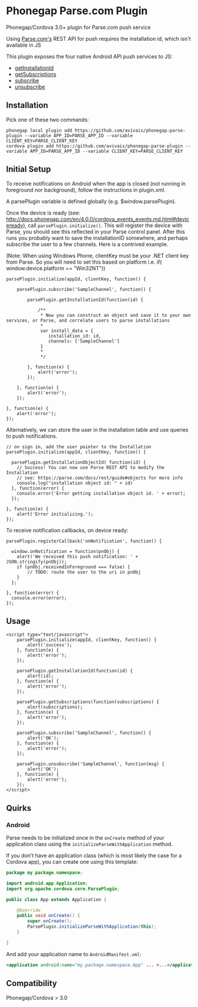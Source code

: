 Phonegap Parse.com Plugin
=========================

Phonegap/Cordova 3.0+ plugin for Parse.com push service

Using [Parse.com's](http://parse.com) REST API for push requires the installation id, which isn't available in JS

This plugin exposes the four native Android API push services to JS:
* <a href="https://www.parse.com/docs/android/api/com/parse/ParseInstallation.html#getInstallationId()">getInstallationId</a>
* <a href="https://www.parse.com/docs/android/api/com/parse/PushService.html#getSubscriptions(android.content.Context)">getSubscriptions</a>
* <a href="https://www.parse.com/docs/android/api/com/parse/PushService.html#subscribe(android.content.Context, java.lang.String, java.lang.Class, int)">subscribe</a>
* <a href="https://www.parse.com/docs/android/api/com/parse/PushService.html#unsubscribe(android.content.Context, java.lang.String)">unsubscribe</a>

Installation
------------

Pick one of these two commands:

```
phonegap local plugin add https://github.com/avivais/phonegap-parse-plugin --variable APP_ID=PARSE_APP_ID --variable CLIENT_KEY=PARSE_CLIENT_KEY
cordova plugin add https://github.com/avivais/phonegap-parse-plugin --variable APP_ID=PARSE_APP_ID --variable CLIENT_KEY=PARSE_CLIENT_KEY
```

Initial Setup
-------------

To receive notifications on Android when the app is closed (not running in foreground nor background), follow the instructions in plugin.xml.

A parsePlugin variable is defined globally (e.g. $window.parsePlugin).

Once the device is ready (see: http://docs.phonegap.com/en/4.0.0/cordova_events_events.md.html#deviceready), call ```parsePlugin.initialize()```. This will register the device with Parse, you should see this reflected in your Parse control panel. After this runs you probably want to save the installationID somewhere, and perhaps subscribe the user to a few channels. Here is a contrived example.

(Note: When using Windows Phone, clientKey must be your .NET client key from Parse. So you will need to set this based on platform i.e. if( window.device.platform == "Win32NT"))

```
parsePlugin.initialize(appId, clientKey, function() {

	parsePlugin.subscribe('SampleChannel', function() {
		
		parsePlugin.getInstallationId(function(id) {
		
			/**
			 * Now you can construct an object and save it to your own services, or Parse, and correlate users to parse installations
			 * 
			 var install_data = {
			  	installation_id: id,
			  	channels: ['SampleChannel']
			 }
			 *
			 */

		}, function(e) {
			alert('error');
		});

	}, function(e) {
		alert('error');
	});
	
}, function(e) {
	alert('error');
});

```

Alternatively, we can store the user in the installation table and use queries to push notifications.

```
// on sign in, add the user pointer to the Installation
parsePlugin.initialize(appId, clientKey, function() {

  parsePlugin.getInstallationObjectId( function(id) {
    // Success! You can now use Parse REST API to modify the Installation
    // see: https://parse.com/docs/rest/guide#objects for more info
    console.log("installation object id: " + id)
  }, function(error) {
    console.error('Error getting installation object id. ' + error);
  });
	
}, function(e) {
	alert('Error initializing.');
});

```

To receive notification callbacks, on device ready: 


```
parsePlugin.registerCallback('onNotification', function() {

  window.onNotification = function(pnObj) {
    alert('We received this push notification: ' + JSON.stringify(pnObj));
    if (pnObj.receivedInForeground === false) {
    	// TODO: route the user to the uri in pnObj
    }
  };

}, function(error) {
  console.error(error);
});

```

Usage
-----
```
<script type="text/javascript">
	parsePlugin.initialize(appId, clientKey, function() {
		alert('success');
	}, function(e) {
		alert('error');
	});
  
	parsePlugin.getInstallationId(function(id) {
		alert(id);
	}, function(e) {
		alert('error');
	});
	
	parsePlugin.getSubscriptions(function(subscriptions) {
		alert(subscriptions);
	}, function(e) {
		alert('error');
	});
	
	parsePlugin.subscribe('SampleChannel', function() {
		alert('OK');
	}, function(e) {
		alert('error');
	});
	
	parsePlugin.unsubscribe('SampleChannel', function(msg) {
		alert('OK');
	}, function(e) {
		alert('error');
	});
</script>
```

Quirks
------

### Android

Parse needs to be initialized once in the `onCreate` method of your application class using the `initializeParseWithApplication` method.

If you don’t have an application class (which is most likely the case for a Cordova app), you can create one using this template:

```java
package my.package.namespace;

import android.app.Application;
import org.apache.cordova.core.ParsePlugin;

public class App extends Application {

    @Override
    public void onCreate() {
        super.onCreate();
        ParsePlugin.initializeParseWithApplication(this);
    }

}
```

And add your application name to `AndroidManifest.xml`:

```xml
<application android:name="my.package.namespace.App" ... >...</application>
```


Compatibility
-------------
Phonegap/Cordova > 3.0
